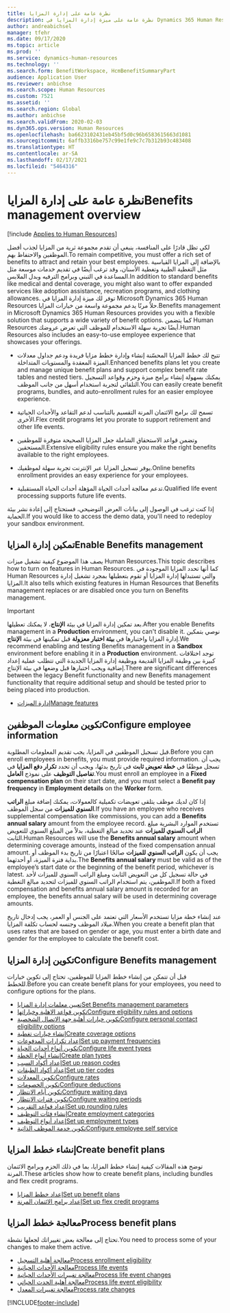 ```yaml
---
title: نظرة عامة على إدارة المزايا
description: نظرة عامة على ميزة إدارة المزايا في Dynamics 365 Human Resources. يمكنك تزويد موظفيك بخيارات المزايا الممتدة مع تجربة سهلة الاستخدام عبر الإنترنت.
author: andreabichsel
manager: tfehr
ms.date: 09/17/2020
ms.topic: article
ms.prod: ''
ms.service: dynamics-human-resources
ms.technology: ''
ms.search.form: BenefitWorkspace, HcmBenefitSummaryPart
audience: Application User
ms.reviewer: anbichse
ms.search.scope: Human Resources
ms.custom: 7521
ms.assetid: ''
ms.search.region: Global
ms.author: anbichse
ms.search.validFrom: 2020-02-03
ms.dyn365.ops.version: Human Resources
ms.openlocfilehash: ba6623102431eb45bf5d0c96b6583615663d1081
ms.sourcegitcommit: 6affb3316be757c99e1fe9c7c7b312b93c483408
ms.translationtype: HT
ms.contentlocale: ar-SA
ms.lasthandoff: 02/17/2021
ms.locfileid: "5464316"
---
```

# <a name="benefits-management-overview"></a><span data-ttu-id="1e722-104">نظرة عامة على إدارة المزايا</span><span class="sxs-lookup"><span data-stu-id="1e722-104">Benefits management overview</span></span>

[!include [Applies to Human Resources](../includes/applies-to-hr.md)]

<span data-ttu-id="1e722-105">لكي تظل قادرًا على المنافسة، ينبغي أن تقدم مجموعة ثرية من المزايا لجذب أفضل الموظفين والاحتفاظ بهم.</span><span class="sxs-lookup"><span data-stu-id="1e722-105">To remain competitive, you must offer a rich set of benefits to attract and retain your best employees.</span></span> <span data-ttu-id="1e722-106">بالإضافة إلى المزايا القياسية مثل التغطية الطبية وتغطية الأسنان، وقد ترغب أيضًا في تقديم خدمات موسعة مثل المساعدة في التبني وبرامج الترفيه وبدل الملابس.</span><span class="sxs-lookup"><span data-stu-id="1e722-106">In addition to standard benefits like medical and dental coverage, you might also want to offer expanded services like adoption assistance, recreation programs, and clothing allowances.</span></span> <span data-ttu-id="1e722-107">توفر لك ميزة إدارة المزايا في Microsoft Dynamics 365 Human Resources حلاً مرنًا يدعم مجموعة واسعة من خيارات المزايا.</span><span class="sxs-lookup"><span data-stu-id="1e722-107">Benefits management in Microsoft Dynamics 365 Human Resources provides you with a flexible solution that supports a wide variety of benefit options.</span></span> <span data-ttu-id="1e722-108">كما يتضمن Human Resources أيضًا تجربة سهلة الاستخدام للموظف التي تعرض عروضك.</span><span class="sxs-lookup"><span data-stu-id="1e722-108">Human Resources also includes an easy-to-use employee experience that showcases your offerings.</span></span>

- <span data-ttu-id="1e722-109">تتيح لك خطط المزايا المحسّنة إنشاء وإدارة خطط مزايا فريدة ودعم جداول معدلات الميزة المعقدة والمستويات المتداخلة.</span><span class="sxs-lookup"><span data-stu-id="1e722-109">Enhanced benefits plans let you create and manage unique benefit plans and support complex benefit rate tables and nested tiers.</span></span> <span data-ttu-id="1e722-110">يمكنك بسهولة إنشاء برامج ميزة وحزم وقواعد التسجيل التلقائي لتجربة استخدام أسهل من جانب الموظف.</span><span class="sxs-lookup"><span data-stu-id="1e722-110">You can easily create benefit programs, bundles, and auto-enrollment rules for an easier employee experience.</span></span>

- <span data-ttu-id="1e722-111">تسمح لك برامج الائتمان المرنة التقسيم بالتناسب لدعم التقاعد والأحداث الحياتية الأخرى.</span><span class="sxs-lookup"><span data-stu-id="1e722-111">Flex credit programs let you prorate to support retirement and other life events.</span></span>

- <span data-ttu-id="1e722-112">وتضمن قواعد الاستحقاق الشاملة جعل المزايا الصحيحة متوفرة للموظفين المستحقين.</span><span class="sxs-lookup"><span data-stu-id="1e722-112">Extensive eligibility rules ensure you make the right benefits available to the right employees.</span></span>

- <span data-ttu-id="1e722-113">يوفر تسجيل المزايا عبر الإنترنت تجربة سهلة لموظفيك.</span><span class="sxs-lookup"><span data-stu-id="1e722-113">Online benefits enrollment provides an easy experience for your employees.</span></span>

- <span data-ttu-id="1e722-114">تدعم معالجة أحداث الحياة المؤهلة أحداث الحياة المستقبلية.</span><span class="sxs-lookup"><span data-stu-id="1e722-114">Qualified life event processing supports future life events.</span></span>

<span data-ttu-id="1e722-115">إذا كنت ترغب في الوصول إلى بيانات العرض التوضيحي‬، فستحتاج إلى إعادة نشر بيئة الحماية.</span><span class="sxs-lookup"><span data-stu-id="1e722-115">If you would like to access the demo data, you'll need to redeploy your sandbox environment.</span></span>

## <a name="enable-benefits-management"></a><span data-ttu-id="1e722-116">تمكين إدارة المزايا</span><span class="sxs-lookup"><span data-stu-id="1e722-116">Enable Benefits management</span></span>

<span data-ttu-id="1e722-117">يصف هذا الموضوع كيفية تشغيل ميزات Human Resources.</span><span class="sxs-lookup"><span data-stu-id="1e722-117">This topic describes how to turn on features in Human Resources.</span></span> <span data-ttu-id="1e722-118">كما أنها تحدد المزايا الموجودة في Human Resources والتي تستبدلها إدارة المزايا أو تقوم بتعطيلها بمجرد تشغيل إدارة المزايا.</span><span class="sxs-lookup"><span data-stu-id="1e722-118">It also tells which existing features in Human Resources that Benefits management replaces or are disabled once you turn on Benefits management.</span></span>

> [!IMPORTANT]
> <span data-ttu-id="1e722-119">بعد تمكين إدارة المزايا في بيئة **الإنتاج**، لا يمكنك تعطيلها.</span><span class="sxs-lookup"><span data-stu-id="1e722-119">After you enable Benefits management in a **Production** environment, you can't disable it.</span></span> <span data-ttu-id="1e722-120">نوصي بتمكين إدارة المزايا واختبارها في **بيئة اختبار معزولة** قبل تمكينها في بيئة **الإنتاج**.</span><span class="sxs-lookup"><span data-stu-id="1e722-120">We recommend enabling and testing Benefits management in a **Sandbox** environment before enabling it in a **Production** environment.</span></span> <span data-ttu-id="1e722-121">توجد اختلافات كبيرة بين وظيفة المزايا القديمة ووظيفة إدارة المزايا الجديدة التي تتطلب عملية إعداد إضافية ويجب اختبارها قبل وضعها في بيئة الإنتاج.</span><span class="sxs-lookup"><span data-stu-id="1e722-121">There are significant differences between the legacy Benefit functionality and new Benefits management functionality that require additional setup and should be tested prior to being placed into production.</span></span>

- [<span data-ttu-id="1e722-122">إدارة الميزات</span><span class="sxs-lookup"><span data-stu-id="1e722-122">Manage features</span></span>](hr-admin-manage-features.md)

## <a name="configure-employee-information"></a><span data-ttu-id="1e722-123">تكوين معلومات الموظفين</span><span class="sxs-lookup"><span data-stu-id="1e722-123">Configure employee information</span></span>

<span data-ttu-id="1e722-124">قبل تسجيل الموظفين في المزايا، يجب تقديم المعلومات المطلوبة.</span><span class="sxs-lookup"><span data-stu-id="1e722-124">Before you can enroll employees in benefits, you must provide required information.</span></span> <span data-ttu-id="1e722-125">يجب أن تسجل موظفًا في **خطة تعويض ثابت** في تاريخ بدئها، ويجب أن تحدد **تكرار دفع المزايا** في **تفاصيل التوظيف** على نموذج **العامل**.</span><span class="sxs-lookup"><span data-stu-id="1e722-125">You must enroll an employee in a **Fixed compensation plan** on their start date, and you must select a **Benefit pay frequency** in **Employment details** on the **Worker** form.</span></span>

<span data-ttu-id="1e722-126">إذا كان لديك موظف يتلقى تعويضات تكميلية كالعمولات، يمكنك إضافة مبلغ **الراتب السنوي للميزات** من سجل الموظف.</span><span class="sxs-lookup"><span data-stu-id="1e722-126">If you have an employee who receives supplemental compensation like commissions, you can add a **Benefits annual salary** amount from the employee record.</span></span> <span data-ttu-id="1e722-127">تستخدم الموارد البشرية مبلغ **الراتب السنوي للميزات** عند تحديد مبالغ التغطية، بدلاً من المبلغ السنوي للتعويض الثابت.</span><span class="sxs-lookup"><span data-stu-id="1e722-127">Human Resources will use the **Benefits annual salary** amount when determining coverage amounts, instead of the fixed compensation annual amount.</span></span> <span data-ttu-id="1e722-128">يجب أن يكون **الراتب السنوي للميزات** صالحًا اعتبارًا من تاريخ بدء الموظف أو بداية فترة الميزة، أو أحدثهما.</span><span class="sxs-lookup"><span data-stu-id="1e722-128">The **Benefits annual salary** must be valid as of the employee’s start date or the beginning of the benefit period, whichever is latest.</span></span> <span data-ttu-id="1e722-129">في حالة تسجيل كل من التعويض الثابت ومبلغ الراتب السنوي للميزات لأحد الموظفين، يتم استخدام الراتب السنوي للميزات لتحديد مبالغ التغطية.</span><span class="sxs-lookup"><span data-stu-id="1e722-129">If both a fixed compensation and benefits annual salary amount is recorded for an employee, the benefits annual salary will be used in determining coverage amounts.</span></span>

<span data-ttu-id="1e722-130">عند إنشاء خطة مزايا تستخدم الأسعار التي تعتمد على الجنس أو العمر، يجب إدخال تاريخ ميلاد الموظف وجنسه لحساب تكلفة المزايا.</span><span class="sxs-lookup"><span data-stu-id="1e722-130">When you create a benefit plan that uses rates that are based on gender or age, you must enter a birth date and gender for the employee to calculate the benefit cost.</span></span>

## <a name="configure-benefits-management"></a><span data-ttu-id="1e722-131">تكوين إدارة المزايا</span><span class="sxs-lookup"><span data-stu-id="1e722-131">Configure Benefits management</span></span>

<span data-ttu-id="1e722-132">قبل أن تتمكن من إنشاء خطط المزايا للموظفين، تحتاج إلى تكوين خيارات للخطط.</span><span class="sxs-lookup"><span data-stu-id="1e722-132">Before you can create benefit plans for your employees, you need to configure options for the plans.</span></span>

- [<span data-ttu-id="1e722-133">تعيين معلمات إدارة المزايا</span><span class="sxs-lookup"><span data-stu-id="1e722-133">Set Benefits management parameters</span></span>](hr-benefits-setup-parameters.md)
- [<span data-ttu-id="1e722-134">تكوين قواعد الاهلية وخياراتها</span><span class="sxs-lookup"><span data-stu-id="1e722-134">Configure eligibility rules and options</span></span>](hr-benefits-setup-eligibility-rules.md)
- [<span data-ttu-id="1e722-135">تكوين خيارات أهلية جهة الاتصال الشخصية</span><span class="sxs-lookup"><span data-stu-id="1e722-135">Configure personal contact eligibility options</span></span>](hr-benefits-setup-contact-eligibility-options.md)
- [<span data-ttu-id="1e722-136">إنشاء خيارات تغطية</span><span class="sxs-lookup"><span data-stu-id="1e722-136">Create coverage options</span></span>](hr-benefits-setup-coverage-options.md)
- [<span data-ttu-id="1e722-137">إعداد تكرارات المدفوعات</span><span class="sxs-lookup"><span data-stu-id="1e722-137">Set up payment frequencies</span></span>](hr-benefits-setup-payment-frequencies.md)
- [<span data-ttu-id="1e722-138">تكوين أنواع أحداث الحياة</span><span class="sxs-lookup"><span data-stu-id="1e722-138">Configure life event types</span></span>](hr-benefits-setup-life-event-types.md)
- [<span data-ttu-id="1e722-139">إنشاء أنواع الخطة</span><span class="sxs-lookup"><span data-stu-id="1e722-139">Create plan types</span></span>](hr-benefits-setup-plan-types.md)
- [<span data-ttu-id="1e722-140">إعداد أكواد السبب</span><span class="sxs-lookup"><span data-stu-id="1e722-140">Set up reason codes</span></span>](hr-benefits-setup-reason-codes.md)
- [<span data-ttu-id="1e722-141">إعداد أكواد الطبقات</span><span class="sxs-lookup"><span data-stu-id="1e722-141">Set up tier codes</span></span>](hr-benefits-setup-tier-codes.md)
- [<span data-ttu-id="1e722-142">تكوين المعدلات</span><span class="sxs-lookup"><span data-stu-id="1e722-142">Configure rates</span></span>](hr-benefits-setup-rates.md)
- [<span data-ttu-id="1e722-143">تكوين الخصومات</span><span class="sxs-lookup"><span data-stu-id="1e722-143">Configure deductions</span></span>](hr-benefits-setup-deductions.md)
- [<span data-ttu-id="1e722-144">تكوين أيام الانتظار</span><span class="sxs-lookup"><span data-stu-id="1e722-144">Configure waiting days</span></span>](hr-benefits-setup-waiting-days.md)
- [<span data-ttu-id="1e722-145">تكوين فترات الانتظار</span><span class="sxs-lookup"><span data-stu-id="1e722-145">Configure waiting periods</span></span>](hr-benefits-setup-waiting-periods.md)
- [<span data-ttu-id="1e722-146">إعداد قواعد التقريب</span><span class="sxs-lookup"><span data-stu-id="1e722-146">Set up rounding rules</span></span>](hr-benefits-setup-rounding-rules.md)
- [<span data-ttu-id="1e722-147">إنشاء فئات التوظيف</span><span class="sxs-lookup"><span data-stu-id="1e722-147">Create employment categories</span></span>](hr-benefits-setup-employment-categories.md)
- [<span data-ttu-id="1e722-148">إعداد أنواع التوظيف</span><span class="sxs-lookup"><span data-stu-id="1e722-148">Set up employment types</span></span>](hr-benefits-setup-employment-types.md)
- [<span data-ttu-id="1e722-149">تكوين خدمة الموظف الذاتية</span><span class="sxs-lookup"><span data-stu-id="1e722-149">Configure employee self service</span></span>](hr-benefits-setup-employee-self-service.md)

## <a name="create-benefit-plans"></a><span data-ttu-id="1e722-150">إنشاء خطط المزايا</span><span class="sxs-lookup"><span data-stu-id="1e722-150">Create benefit plans</span></span>

<span data-ttu-id="1e722-151">توضح هذه المقالات كيفية إنشاء خطط المزايا، بما في ذلك الحزم وبرامج الائتمان المرنة.</span><span class="sxs-lookup"><span data-stu-id="1e722-151">These articles show how to create benefit plans, including bundles and flex credit programs.</span></span>

- [<span data-ttu-id="1e722-152">إعداد خطط المزايا</span><span class="sxs-lookup"><span data-stu-id="1e722-152">Set up benefit plans</span></span>](hr-benefits-plans-setup.md)
- [<span data-ttu-id="1e722-153">إعداد برامج الائتمان المرنة</span><span class="sxs-lookup"><span data-stu-id="1e722-153">Set up flex credit programs</span></span>](hr-benefits-plans-flex-credit-programs.md)

## <a name="process-benefit-plans"></a><span data-ttu-id="1e722-154">معالجة خطط المزايا</span><span class="sxs-lookup"><span data-stu-id="1e722-154">Process benefit plans</span></span>

<span data-ttu-id="1e722-155">تحتاج إلى معالجة بعض تغييراتك لجعلها نشطة.</span><span class="sxs-lookup"><span data-stu-id="1e722-155">You need to process some of your changes to make them active.</span></span>

- [<span data-ttu-id="1e722-156">معالجة أهلية التسجيل‬</span><span class="sxs-lookup"><span data-stu-id="1e722-156">Process enrollment eligibility</span></span>](hr-benefits-process-enrollment-eligibility.md)
- [<span data-ttu-id="1e722-157">معالجة الأحداث الحياتية</span><span class="sxs-lookup"><span data-stu-id="1e722-157">Process life events</span></span>](hr-benefits-process-life-events.md)
- [<span data-ttu-id="1e722-158">معالجة تغييرات الأحداث الحياتية</span><span class="sxs-lookup"><span data-stu-id="1e722-158">Process life event changes</span></span>](hr-benefits-process-life-event-changes.md)
- [<span data-ttu-id="1e722-159">‏‫معالجة أهلية الحدث الحياتي‬</span><span class="sxs-lookup"><span data-stu-id="1e722-159">Process life event eligibility</span></span>](hr-benefits-process-life-event-eligibility.md)
- [<span data-ttu-id="1e722-160">معالجة تغييرات المعدل</span><span class="sxs-lookup"><span data-stu-id="1e722-160">Process rate changes</span></span>](hr-benefits-process-rate-changes.md)



[!INCLUDE[footer-include](../includes/footer-banner.md)]